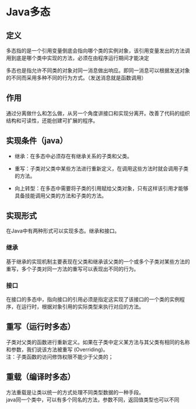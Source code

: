 # Java多态

## 定义

多态指的是一个引用变量倒底会指向哪个类的实例对象，该引用变量发出的方法调用到底是哪个类中实现的方法，必须在由程序运行期间才能决定

多态也是指允许不同类的对象对同一消息做出响应。即同一消息可以根据发送对象的不同而采用多种不同的行为方式。（发送消息就是函数调用）

## 作用

通过分离做什么和怎么做，从另一个角度讲接口和实现分离开。改善了代码的组织结构和可读性，还能创建可扩展的程序。

## 实现条件（java）

* 继承：在多态中必须存在有继承关系的子类和父类。

* 重写：子类对父类中某些方法进行重新定义，在调用这些方法时就会调用子类的方法。

* 向上转型：在多态中需要将子类的引用赋给父类对象，只有这样该引用才能够具备技能调用父类的方法和子类的方法。

## 实现形式

在Java中有两种形式可以实现多态。继承和接口。

### 继承

基于继承的实现机制主要表现在父类和继承该父类的一个或多个子类对某些方法的重写，多个子类对同一方法的重写可以表现出不同的行为。

### 接口

在接口的多态中，指向接口的引用必须是指定这实现了该接口的一个类的实例程序，在运行时，根据对象引用的实际类型来执行对应的方法。

## 重写（运行时多态）

子类对父类的函数进行重新定义。如果在子类中定义某方法与其父类有相同的名称和参数，我们说该方法被重写 \(Overriding\)。  
注：子类函数的访问修饰权限不能少于父类的；

## 重载（编译时多态）

方法重载是让类以统一的方式处理不同类型数据的一种手段。  
java同一个类中，可以有多个同名的方法，参数不同，返回值类型也可以不同

